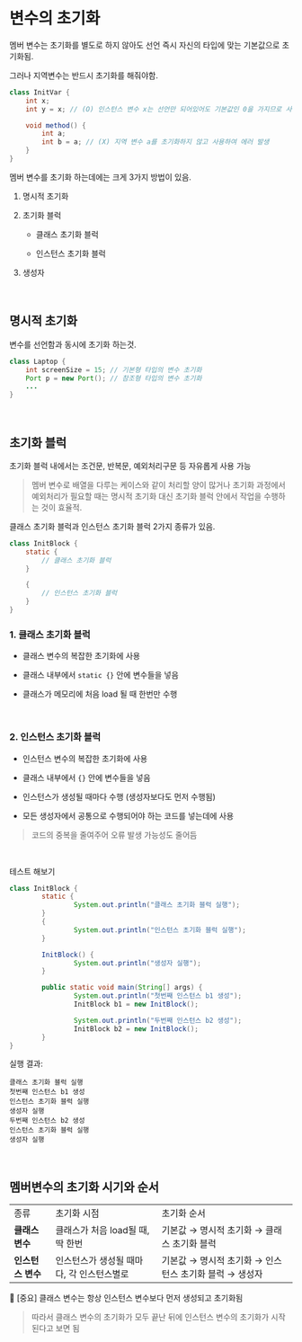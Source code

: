 # 변수의 초기화

멤버 변수는 초기화를 별도로 하지 않아도 선언 즉시 자신의 타입에 맞는 기본값으로 초기화됨.

그러나 지역변수는 반드시 초기화를 해줘야함.

```java
class InitVar {
    int x;
    int y = x; // (O) 인스턴스 변수 x는 선언만 되어있어도 기본값인 0을 가지므로 사용 가능

    void method() {
        int a;
        int b = a; // (X) 지역 변수 a를 초기화하지 않고 사용하여 에러 발생
    }
}
```

멤버 변수를 초기화 하는데에는 크게 3가지 방법이 있음.

1. 명시적 초기화

2. 초기화 블럭

   - 클래스 초기화 블럭

   - 인스턴스 초기화 블럭

3. 생성자

&nbsp;

## 명시적 초기화

변수를 선언함과 동시에 초기화 하는것.

```java
class Laptop {
    int screenSize = 15; // 기본형 타입의 변수 초기화
    Port p = new Port(); // 참조형 타입의 변수 초기화
    ...
}
```

&nbsp;

## 초기화 블럭

초기화 블럭 내에서는 조건문, 반복문, 예외처리구문 등 자유롭게 사용 가능

> 멤버 변수로 배열을 다루는 케이스와 같이 처리할 양이 많거나 초기화 과정에서 예외처리가 필요할 때는 명시적 초기화 대신 초기화 블럭 안에서 작업을 수행하는 것이 효율적.

클래스 초기화 블럭과 인스턴스 초기화 블럭 2가지 종류가 있음.

```java
class InitBlock {
    static {
        // 클래스 초기화 블럭
    }

    {
        // 인스턴스 초기화 블럭
    }
}
```

### 1. 클래스 초기화 블럭

- 클래스 변수의 복잡한 초기화에 사용

- 클래스 내부에서 `static {}` 안에 변수들을 넣음

- 클래스가 메모리에 처음 load 될 때 한번만 수행

&nbsp;

### 2. 인스턴스 초기화 블럭

- 인스턴스 변수의 복잡한 초기화에 사용

- 클래스 내부에서 `{}` 안에 변수들을 넣음

- 인스턴스가 생성될 때마다 수행 (생성자보다도 먼저 수행됨)

- 모든 생성자에서 공통으로 수행되어야 하는 코드를 넣는데에 사용

> 코드의 중복을 줄여주어 오류 발생 가능성도 줄어듬

&nbsp;

테스트 해보기

```java
class InitBlock {
        static {
                System.out.println("클래스 초기화 블럭 실행");
        }
        {
                System.out.println("인스턴스 초기화 블럭 실행");
        }

        InitBlock() {
                System.out.println("생성자 실행");
        }

        public static void main(String[] args) {
                System.out.println("첫번째 인스턴스 b1 생성");
                InitBlock b1 = new InitBlock();

                System.out.println("두번째 인스턴스 b2 생성");
                InitBlock b2 = new InitBlock();
        }
}
```

실행 결과:

    클래스 초기화 블럭 실행
    첫번째 인스턴스 b1 생성
    인스턴스 초기화 블럭 실행
    생성자 실행
    두번째 인스턴스 b2 생성
    인스턴스 초기화 블럭 실행
    생성자 실행

&nbsp;

## 멤버변수의 초기화 시기와 순서

<table>
    <tr>
        <td>종류</td>
        <td>초기화 시점</td>
        <td>초기화 순서</td>
    </tr>
    <tr>
        <td><b>클래스 변수</b></td>
        <td>클래스가 처음 load될 때, 딱 한번</td>
        <td>기본값 &#8594; 명시적 초기화 &#8594; 클래스 초기화 블럭</td>
    </tr>
    <tr>
        <td><b>인스턴스 변수</b></td>
        <td>인스턴스가 생성될 때마다, 각 인스턴스별로</td>
        <td>기본값 &#8594; 명시적 초기화 &#8594; 인스턴스 초기화 블럭 &#8594; 생성자</td>
    </tr>
</table>

📌 [중요] 클래스 변수는 항상 인스턴스 변수보다 먼저 생성되고 초기화됨

> 따라서 클래스 변수의 초기화가 모두 끝난 뒤에 인스턴스 변수의 초기화가 시작된다고 보면 됨
